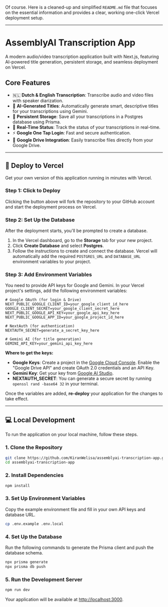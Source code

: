 Of course. Here is a cleaned-up and simplified `README.md` file that focuses on the essential information and provides a clear, working one-click Vercel deployment setup.

-----

# AssemblyAI Transcription App

A modern audio/video transcription application built with Next.js, featuring AI-powered title generation, persistent storage, and seamless deployment on Vercel.

## Core Features

  - 🇳🇱 **Dutch & English Transcription**: Transcribe audio and video files with speaker diarization.
  - 🤖 **AI-Generated Titles**: Automatically generate smart, descriptive titles for your transcriptions using Gemini.
  - 💾 **Persistent Storage**: Save all your transcriptions in a Postgres database using Prisma.
  - 🔄 **Real-Time Status**: Track the status of your transcriptions in real-time.
  - ⚡ **Google One Tap Login**: Fast and secure authentication.
  - 📁 **Google Drive Integration**: Easily transcribe files directly from your Google Drive.

-----

## 🚀 Deploy to Vercel

Get your own version of this application running in minutes with Vercel.

### Step 1: Click to Deploy

[](https://vercel.com/new/clone?repository-url=https://github.com/KiranWelisa/assemblyai-transcription-app)

Clicking the button above will fork the repository to your GitHub account and start the deployment process on Vercel.

### Step 2: Set Up the Database

After the deployment starts, you'll be prompted to create a database.

1.  In the Vercel dashboard, go to the **Storage** tab for your new project.
2.  Click **Create Database** and select **Postgres**.
3.  Follow the instructions to create and connect the database. Vercel will automatically add the required `POSTGRES_URL` and `DATABASE_URL` environment variables to your project.

### Step 3: Add Environment Variables

You need to provide API keys for Google and Gemini. In your Vercel project's settings, add the following environment variables:

```env
# Google OAuth (for login & Drive)
NEXT_PUBLIC_GOOGLE_CLIENT_ID=your_google_client_id_here
GOOGLE_CLIENT_SECRET=your_google_client_secret_here
NEXT_PUBLIC_GOOGLE_API_KEY=your_google_api_key_here
NEXT_PUBLIC_GOOGLE_APP_ID=your_google_project_id_here

# NextAuth (for authentication)
NEXTAUTH_SECRET=generate_a_secret_key_here

# Gemini AI (for title generation)
GEMINI_API_KEY=your_gemini_api_key_here
```

**Where to get the keys:**

  - **Google Keys**: Create a project in the [Google Cloud Console](https://console.cloud.google.com/). Enable the "Google Drive API" and create OAuth 2.0 credentials and an API Key.
  - **Gemini Key**: Get your key from [Google AI Studio](https://aistudio.google.com/).
  - **NEXTAUTH\_SECRET**: You can generate a secure secret by running `openssl rand -base64 32` in your terminal.

Once the variables are added, **re-deploy** your application for the changes to take effect.

-----

## 💻 Local Development

To run the application on your local machine, follow these steps.

### 1\. Clone the Repository

```bash
git clone https://github.com/KiranWelisa/assemblyai-transcription-app.git
cd assemblyai-transcription-app
```

### 2\. Install Dependencies

```bash
npm install
```

### 3\. Set Up Environment Variables

Copy the example environment file and fill in your own API keys and database URL.

```bash
cp .env.example .env.local
```

### 4\. Set Up the Database

Run the following commands to generate the Prisma client and push the database schema.

```bash
npx prisma generate
npx prisma db push
```

### 5\. Run the Development Server

```bash
npm run dev
```

Your application will be available at [http://localhost:3000](https://www.google.com/search?q=http://localhost:3000).

